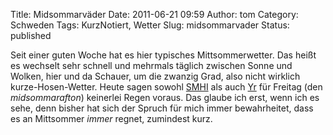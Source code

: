 Title: Midsommarväder
Date: 2011-06-21 09:59
Author: tom
Category: Schweden
Tags: KurzNotiert, Wetter
Slug: midsommarvader
Status: published

Seit einer guten Woche hat es hier typisches Mittsommerwetter. Das heißt
es wechselt sehr schnell und mehrmals täglich zwischen Sonne und Wolken,
hier und da Schauer, um die zwanzig Grad, also nicht wirklich
kurze-Hosen-Wetter. Heute sagen sowohl [SMHI](http://www.smhi.se) als
auch [Yr](http://www.yr.no) für Freitag (den *midsommarafton*) keinerlei
Regen voraus. Das glaube ich erst, wenn ich es sehe, denn bisher hat
sich der Spruch für mich immer bewahrheitet, dass es an Mittsommer
*immer* regnet, zumindest kurz.


